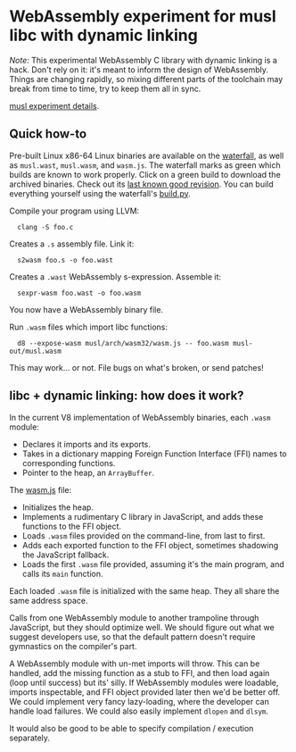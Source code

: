 # WebAssembly experiment for musl libc with dynamic linking

*Note:* This experimental WebAssembly C library with dynamic linking is a
hack. Don't rely on it: it's meant to inform the design of WebAssembly. Things
are changing rapidly, so mixing different parts of the toolchain may break from
time to time, try to keep them all in sync.

[musl experiment details](https://github.com/WebAssembly/musl/blob/landing-branch/README.md).

## Quick how-to

Pre-built Linux x86-64 Linux binaries are available on the
[waterfall](https://wasm-stat.us), as well as `musl.wast`, `musl.wasm`, and
`wasm.js`.  The waterfall marks as green which builds are known to work
properly. Click on a green build to download the archived binaries. Check out
its [last known good revision](https://storage.googleapis.com/wasm-llvm/builds/git/lkgr).
You can build everything yourself using the waterfall's
[build.py](https://github.com/WebAssembly/waterfall/tree/master/src/build.py).

Compile your program using LLVM:
```
  clang -S foo.c
```
Creates a `.s` assembly file. Link it:
```
  s2wasm foo.s -o foo.wast
```
Creates a `.wast` WebAssembly s-expression. Assemble it:
```
  sexpr-wasm foo.wast -o foo.wasm
```
You now have a WebAssembly binary file.

Run `.wasm` files which import libc functions:
```
  d8 --expose-wasm musl/arch/wasm32/wasm.js -- foo.wasm musl-out/musl.wasm
```
This may work... or not. File bugs on what's broken, or send patches!

## libc + dynamic linking: how does it work?

In the current V8 implementation of WebAssembly binaries, each `.wasm` module:

* Declares it imports and its exports.
* Takes in a dictionary mapping Foreign Function Interface (FFI) names to corresponding functions.
* Pointer to the heap, an `ArrayBuffer`.

The [wasm.js](https://github.com/WebAssembly/musl/blob/wasm-prototype-1/arch/wasm32/wasm.js) file:

* Initializes the heap.
* Implements a rudimentary C library in JavaScript, and adds these functions to the FFI object.
* Loads `.wasm` files provided on the command-line, from last to first.
* Adds each exported function to the FFI object, sometimes shadowing the JavaScript fallback.
* Loads the first `.wasm` file provided, assuming it's the main program, and calls its `main` function.

Each loaded `.wasm` file is initialized with the same heap. They all share the
same address space.

Calls from one WebAssembly module to another trampoline through JavaScript, but
they should optimize well. We should figure out what we suggest developers use,
so that the default pattern doesn't require gymnastics on the compiler's part.

A WebAssembly module with un-met imports will throw. This can be handled, add
the missing function as a stub to FFI, and then load again (loop until success)
but its' silly. If WebAssembly modules were loadable, imports inspectable, and
FFI object provided later then we'd be better off. We could implement very fancy
lazy-loading, where the developer can handle load failures. We could also easily
implement `dlopen` and `dlsym`.

It would also be good to be able to specify compilation / execution separately.
